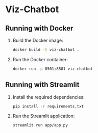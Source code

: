 # Viz-Chatbot

## Running with Docker
1. Build the Docker image:
   ```bash
   docker build -t viz-chatbot .
   ```
2. Run the Docker container:
   ```bash
   docker run -p 8501:8501 viz-chatbot
   ```

## Running with Streamlit
1. Install the required dependencies:
   ```bash
   pip install -r requirements.txt
   ```
2. Run the Streamlit application:
   ```bash
   streamlit run app/app.py
   ```